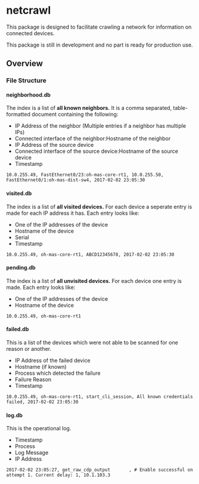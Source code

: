 # netcrawl

This package is designed to facilitate crawling a network for information on connected devices.

This package is still in development and no part is ready for production use.


## Overview


### File Structure

#### neighborhood.db

The index is a list of **all known neighbors.** It is a comma separated, table-formatted document containing the following:
* IP Address of the neighbor (Multiple entries if a neighbor has multiple IPs)
* Connected interface of the neighbor:Hostname of the neighbor
* IP Address of the source device
* Connected interface of the source device:Hostname of the source device
* Timestamp

```
10.0.255.49, FastEthernet0/23:oh-mas-core-rt1, 10.0.255.50, FastEthernet0/1:oh-mas-dist-sw4, 2017-02-02 23:05:30
```

#### visited.db

The index is a list of **all visited devices.** For each device a seperate entry is made for each IP address it has. Each entry looks like:
* One of the IP addresses of the device
* Hostname of the device
* Serial
* Timestamp

```
10.0.255.49, oh-mas-core-rt1, ABCD12345678, 2017-02-02 23:05:30
```

#### pending.db

The index is a list of **all unvisited devices.** For each device one entry is made. Each entry looks like:
* One of the IP addresses of the device
* Hostname of the device

```
10.0.255.49, oh-mas-core-rt1
```

#### failed.db

This is a list of the devices which were not able to be scanned for one reason or another.
* IP Address of the failed device
* Hostname (if known)
* Process which detected the failure
* Failure Reason
* Timestamp

```
10.0.255.49, oh-mas-core-rt1, start_cli_session, All known credentials failed, 2017-02-02 23:05:30
```

#### log.db

This is the operational log.
* Timestamp
* Process
* Log Message
* IP Address

```
2017-02-02 23:05:27, get_raw_cdp_output       , # Enable successful on attempt 1. Current delay: 1, 10.1.103.3
```
